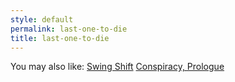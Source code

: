 ```yaml
---
style: default
permalink: last-one-to-die
title: last-one-to-die
---
```

You may also like:
[Swing Shift](http://scp-wiki.net/swing-shift)
[Conspiracy, Prologue](http://scp-wiki.net/conspiracy-prologue)